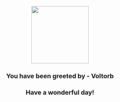 <p align="center">
    <img src="https://raw.githubusercontent.com/PokeAPI/sprites/master/sprites/pokemon/100.png" width="150" height="150">
</p>
<h3 align="center">You have been greeted by - <b>Voltorb</b></h3>
<h3 align="center">Have a wonderful day!</h3>
